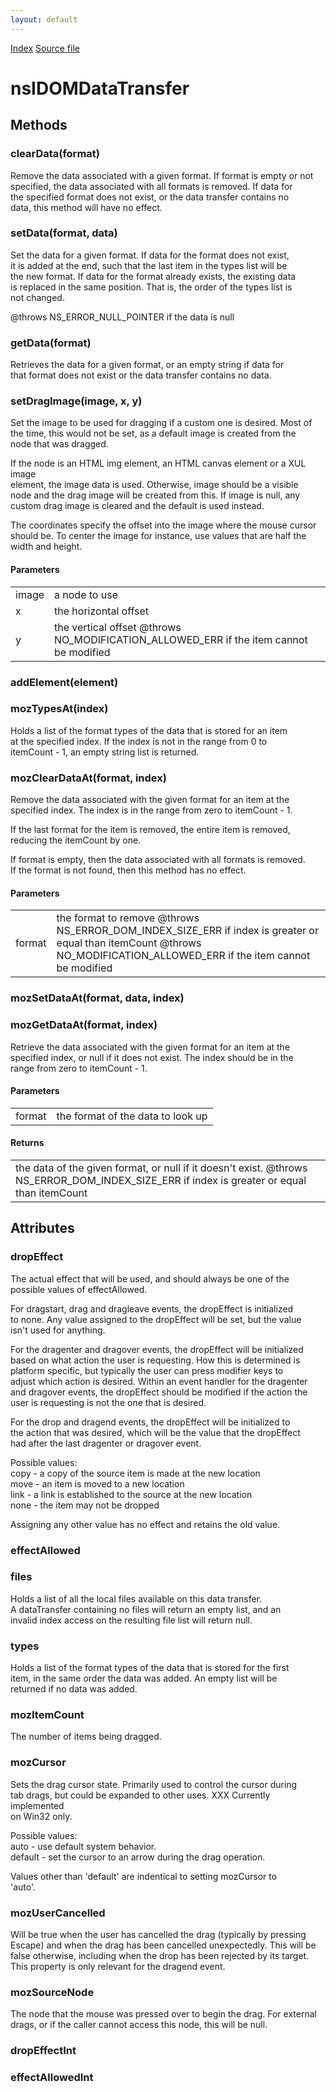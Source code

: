 ```yaml
---
layout: default
---
```

<div id='links'><a href="../index.html">Index</a>
<a href="http://dxr.mozilla.org/mozilla-central/source/dom/interfaces/events/nsIDOMDataTransfer.idl">Source file</a>
</div>

# nsIDOMDataTransfer #

## Methods ##

### clearData(format) ###
  
Remove the data associated with a given format. If format is empty or not  
specified, the data associated with all formats is removed. If data for  
the specified format does not exist, or the data transfer contains no  
data, this method will have no effect.  
  

### setData(format, data) ###
  
Set the data for a given format. If data for the format does not exist,  
it is added at the end, such that the last item in the types list will be  
the new format. If data for the format already exists, the existing data  
is replaced in the same position. That is, the order of the types list is  
not changed.  
  
@throws NS_ERROR_NULL_POINTER if the data is null  
  

### getData(format) ###
  
Retrieves the data for a given format, or an empty string if data for  
that format does not exist or the data transfer contains no data.  
  

### setDragImage(image, x, y) ###
  
Set the image to be used for dragging if a custom one is desired. Most of  
the time, this would not be set, as a default image is created from the  
node that was dragged.  
  
If the node is an HTML img element, an HTML canvas element or a XUL image  
element, the image data is used. Otherwise, image should be a visible  
node and the drag image will be created from this. If image is null, any  
custom drag image is cleared and the default is used instead.  
  
The coordinates specify the offset into the image where the mouse cursor  
should be. To center the image for instance, use values that are half the  
width and height.  
  
  

#### Parameters ####

<table>

<tr>
<td>image</td>
<td>a node to use   
</td>
</tr>

<tr>
<td>x</td>
<td>the horizontal offset  
</td>
</tr>

<tr>
<td>y</td>
<td>the vertical offset  
@throws NO_MODIFICATION_ALLOWED_ERR if the item cannot be modified  
</td>
</tr>

</table>

### addElement(element) ###

### mozTypesAt(index) ###
  
Holds a list of the format types of the data that is stored for an item  
at the specified index. If the index is not in the range from 0 to  
itemCount - 1, an empty string list is returned.  
  

### mozClearDataAt(format, index) ###
  
Remove the data associated with the given format for an item at the  
specified index. The index is in the range from zero to itemCount - 1.  
  
If the last format for the item is removed, the entire item is removed,  
reducing the itemCount by one.  
  
If format is empty, then the data associated with all formats is removed.  
If the format is not found, then this method has no effect.  
  
  

#### Parameters ####

<table>

<tr>
<td>format</td>
<td>the format to remove  
@throws NS_ERROR_DOM_INDEX_SIZE_ERR if index is greater or equal than itemCount  
@throws NO_MODIFICATION_ALLOWED_ERR if the item cannot be modified  
</td>
</tr>

</table>

### mozSetDataAt(format, data, index) ###

### mozGetDataAt(format, index) ###
  
Retrieve the data associated with the given format for an item at the  
specified index, or null if it does not exist. The index should be in the  
range from zero to itemCount - 1.  
  
  

#### Parameters ####

<table>

<tr>
<td>format</td>
<td>the format of the data to look up  
</td>
</tr>

</table>

#### Returns ####

<table>

<tr>
<td>the data of the given format, or null if it doesn't exist.  
@throws NS_ERROR_DOM_INDEX_SIZE_ERR if index is greater or equal than itemCount  
</td>
</tr>

</table>

## Attributes ##

### dropEffect ###
  
The actual effect that will be used, and should always be one of the  
possible values of effectAllowed.  
  
For dragstart, drag and dragleave events, the dropEffect is initialized  
to none. Any value assigned to the dropEffect will be set, but the value  
isn't used for anything.  
  
For the dragenter and dragover events, the dropEffect will be initialized  
based on what action the user is requesting. How this is determined is  
platform specific, but typically the user can press modifier keys to  
adjust which action is desired. Within an event handler for the dragenter  
and dragover events, the dropEffect should be modified if the action the  
user is requesting is not the one that is desired.  
  
For the drop and dragend events, the dropEffect will be initialized to  
the action that was desired, which will be the value that the dropEffect  
had after the last dragenter or dragover event.  
  
Possible values:  
 copy - a copy of the source item is made at the new location  
 move - an item is moved to a new location  
 link - a link is established to the source at the new location  
 none - the item may not be dropped  
  
Assigning any other value has no effect and retains the old value.  
  

### effectAllowed ###

### files ###
  
Holds a list of all the local files available on this data transfer.  
A dataTransfer containing no files will return an empty list, and an  
invalid index access on the resulting file list will return null.   
  

### types ###
  
Holds a list of the format types of the data that is stored for the first  
item, in the same order the data was added. An empty list will be  
returned if no data was added.  
  

### mozItemCount ###
  
The number of items being dragged.  
  

### mozCursor ###
  
Sets the drag cursor state. Primarily used to control the cursor during  
tab drags, but could be expanded to other uses. XXX Currently implemented  
on Win32 only.  
  
Possible values:  
 auto - use default system behavior.  
 default - set the cursor to an arrow during the drag operation.  
  
Values other than 'default' are indentical to setting mozCursor to  
'auto'.  
  

### mozUserCancelled ###
  
Will be true when the user has cancelled the drag (typically by pressing  
Escape) and when the drag has been cancelled unexpectedly.  This will be  
false otherwise, including when the drop has been rejected by its target.  
This property is only relevant for the dragend event.  
  

### mozSourceNode ###
  
The node that the mouse was pressed over to begin the drag. For external  
drags, or if the caller cannot access this node, this will be null.  
  

### dropEffectInt ###

### effectAllowedInt ###
